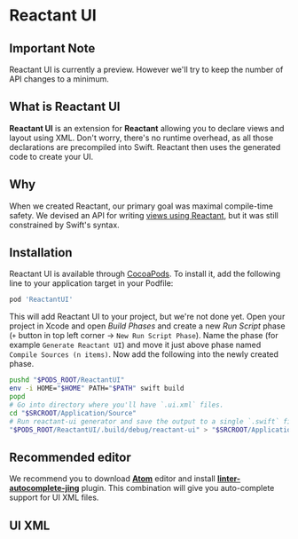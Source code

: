 # Reactant UI

## Important Note
Reactant UI is currently a preview. However we'll try to keep the number of API changes to a minimum.

## What is Reactant UI
**Reactant UI** is an extension for **Reactant** allowing you to declare views and layout using XML. Don't worry, there's no runtime overhead, as all those declarations are precompiled into Swift. Reactant then uses the generated code to create your UI.

## Why

When we created Reactant, our primary goal was maximal compile-time safety. We devised an API for writing [views using Reactant](../getting-started/quickstart.md), but it was still constrained by Swift's syntax.

## Installation

Reactant UI is available through [CocoaPods](http://cocoapods.org). To install it, add the following line to your application target in your Podfile:

```ruby
pod 'ReactantUI'
```

This will add Reactant UI to your project, but we're not done yet. Open your project in Xcode and open *Build Phases* and create a new *Run Script* phase (`+` button in top left corner -> `New Run Script Phase`). Name the phase (for example `Generate Reactant UI`) and move it just above phase named `Compile Sources (n items)`. Now add the following into the newly created phase.

```sh
pushd "$PODS_ROOT/ReactantUI"
env -i HOME="$HOME" PATH="$PATH" swift build
popd
# Go into directory where you'll have `.ui.xml` files.
cd "$SRCROOT/Application/Source"
# Run reactant-ui generator and save the output to a single `.swift` file
"$PODS_ROOT/ReactantUI/.build/debug/reactant-ui" > "$SRCROOT/Application/Generated/GeneratedUI.swift"
```

## Recommended editor

We recommend you to download [**Atom**](https://atom.io/) editor and install [**linter-autocomplete-jing**](https://atom.io/packages/linter-autocomplete-jing) plugin. This combination will give you auto-complete support for UI XML files.

## UI XML 
